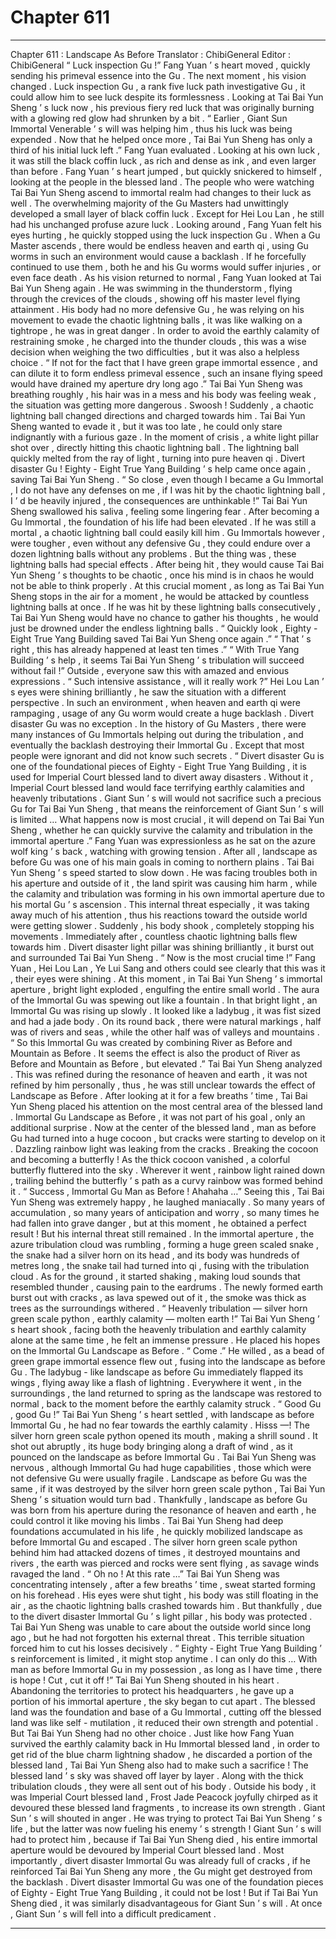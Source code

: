 
# Chapter 611


---

Chapter 611 : Landscape As Before
Translator :
ChibiGeneral
Editor :
ChibiGeneral
“ Luck inspection Gu !”
Fang Yuan ’ s heart moved , quickly sending his primeval essence into the Gu .
The next moment , his vision changed .
Luck inspection Gu , a rank five luck path investigative Gu , it could allow him to see luck despite its formlessness .
Looking at Tai Bai Yun Sheng ’ s luck now , his previous fiery red luck that was originally burning with a glowing red glow had shrunken by a bit .
“ Earlier , Giant Sun Immortal Venerable ’ s will was helping him , thus his luck was being expended . Now that he helped once more , Tai Bai Yun Sheng has only a third of his initial luck left .” Fang Yuan evaluated .
Looking at his own luck , it was still the black coffin luck , as rich and dense as ink , and even larger than before .
Fang Yuan ’ s heart jumped , but quickly snickered to himself , looking at the people in the blessed land .
The people who were watching Tai Bai Yun Sheng ascend to immortal realm had changes to their luck as well .
The overwhelming majority of the Gu Masters had unwittingly developed a small layer of black coffin luck .
Except for Hei Lou Lan , he still had his unchanged profuse azure luck .
Looking around , Fang Yuan felt his eyes hurting , he quickly stopped using the luck inspection Gu .
When a Gu Master ascends , there would be endless heaven and earth qi , using Gu worms in such an environment would cause a backlash .
If he forcefully continued to use them , both he and his Gu worms would suffer injuries , or even face death .
As his vision returned to normal , Fang Yuan looked at Tai Bai Yun Sheng again .
He was swimming in the thunderstorm , flying through the crevices of the clouds , showing off his master level flying attainment .
His body had no more defensive Gu , he was relying on his movement to evade the chaotic lightning balls , it was like walking on a tightrope , he was in great danger .
In order to avoid the earthly calamity of restraining smoke , he charged into the thunder clouds , this was a wise decision when weighing the two difficulties , but it was also a helpless choice .
“ If not for the fact that I have green grape immortal essence , and can dilute it to form endless primeval essence , such an insane flying speed would have drained my aperture dry long ago .” Tai Bai Yun Sheng was breathing roughly , his hair was in a mess and his body was feeling weak , the situation was getting more dangerous .
Swoosh !
Suddenly , a chaotic lightning ball changed directions and charged towards him .
Tai Bai Yun Sheng wanted to evade it , but it was too late , he could only stare indignantly with a furious gaze .
In the moment of crisis , a white light pillar shot over , directly hitting this chaotic lightning ball .
The lightning ball quickly melted from the ray of light , turning into pure heaven qi .
Divert disaster Gu !
Eighty - Eight True Yang Building ’ s help came once again , saving Tai Bai Yun Sheng .
“ So close , even though I became a Gu Immortal , I do not have any defenses on me , if I was hit by the chaotic lightning ball , I ’ d be heavily injured , the consequences are unthinkable !”
Tai Bai Yun Sheng swallowed his saliva , feeling some lingering fear .
After becoming a Gu Immortal , the foundation of his life had been elevated . If he was still a mortal , a chaotic lightning ball could easily kill him . Gu Immortals however , were tougher , even without any defensive Gu , they could endure over a dozen lightning balls without any problems .
But the thing was , these lightning balls had special effects .
After being hit , they would cause Tai Bai Yun Sheng ’ s thoughts to be chaotic , once his mind is in chaos he would not be able to think properly .
At this crucial moment , as long as Tai Bai Yun Sheng stops in the air for a moment , he would be attacked by countless lightning balls at once .
If he was hit by these lightning balls consecutively , Tai Bai Yun Sheng would have no chance to gather his thoughts , he would just be drowned under the endless lightning balls .
“ Quickly look , Eighty - Eight True Yang Building saved Tai Bai Yun Sheng once again .”
“ That ’ s right , this has already happened at least ten times .”
“ With True Yang Building ’ s help , it seems Tai Bai Yun Sheng ’ s tribulation will succeed without fail !”
Outside , everyone saw this with amazed and envious expressions .
“ Such intensive assistance , will it really work ?” Hei Lou Lan ’ s eyes were shining brilliantly , he saw the situation with a different perspective .
In such an environment , when heaven and earth qi were rampaging , usage of any Gu worm would create a huge backlash .
Divert disaster Gu was no exception .
In the history of Gu Masters , there were many instances of Gu Immortals helping out during the tribulation , and eventually the backlash destroying their Immortal Gu .
Except that most people were ignorant and did not know such secrets .
“ Divert disaster Gu is one of the foundational pieces of Eighty - Eight True Yang Building , it is used for Imperial Court blessed land to divert away disasters . Without it , Imperial Court blessed land would face terrifying earthly calamities and heavenly tributations . Giant Sun ’ s will would not sacrifice such a precious Gu for Tai Bai Yun Sheng , that means the reinforcement of Giant Sun ’ s will is limited … What happens now is most crucial , it will depend on Tai Bai Yun Sheng , whether he can quickly survive the calamity and tribulation in the immortal aperture .” Fang Yuan was expressionless as he sat on the azure wolf king ’ s back , watching with growing tension .
After all , landscape as before Gu was one of his main goals in coming to northern plains .
Tai Bai Yun Sheng ’ s speed started to slow down .
He was facing troubles both in his aperture and outside of it , the land spirit was causing him harm , while the calamity and tribulation was forming in his own immortal aperture due to his mortal Gu ’ s ascension .
This internal threat especially , it was taking away much of his attention , thus his reactions toward the outside world were getting slower .
Suddenly , his body shook , completely stopping his movements .
Immediately after , countless chaotic lightning balls flew towards him .
Divert disaster light pillar was shining brilliantly , it burst out and surrounded Tai Bai Yun Sheng .
“ Now is the most crucial time !” Fang Yuan , Hei Lou Lan , Ye Lui Sang and others could see clearly that this was it , their eyes were shining .
At this moment , in Tai Bai Yun Sheng ’ s immortal aperture , bright light exploded , engulfing the entire small world .
The aura of the Immortal Gu was spewing out like a fountain .
In that bright light , an Immortal Gu was rising up slowly .
It looked like a ladybug , it was fist sized and had a jade body . On its round back , there were natural markings , half was of rivers and seas , while the other half was of valleys and mountains .
“ So this Immortal Gu was created by combining River as Before and Mountain as Before . It seems the effect is also the product of River as Before and Mountain as Before , but elevated .” Tai Bai Yun Sheng analyzed .
This was refined during the resonance of heaven and earth , it was not refined by him personally , thus , he was still unclear towards the effect of Landscape as Before .
After looking at it for a few breaths ’ time , Tai Bai Yun Sheng placed his attention on the most central area of the blessed land .
Immortal Gu Landscape as Before , it was not part of his goal , only an additional surprise .
Now at the center of the blessed land , man as before Gu had turned into a huge cocoon , but cracks were starting to develop on it . Dazzling rainbow light was leaking from the cracks .
Breaking the cocoon and becoming a butterfly !
As the thick cocoon vanished , a colorful butterfly fluttered into the sky . Wherever it went , rainbow light rained down , trailing behind the butterfly ’ s path as a curvy rainbow was formed behind it .
“ Success , Immortal Gu Man as Before ! Ahahaha …” Seeing this , Tai Bai Yun Sheng was extremely happy , he laughed maniacally .
So many years of accumulation , so many years of anticipation and worry , so many times he had fallen into grave danger , but at this moment , he obtained a perfect result !
But his internal threat still remained .
In the immortal aperture , the azure tribulation cloud was rumbling , forming a huge green scaled snake , the snake had a silver horn on its head , and its body was hundreds of metres long , the snake tail had turned into qi , fusing with the tribulation cloud .
As for the ground , it started shaking , making loud sounds that resembled thunder , causing pain to the eardrums .
The newly formed earth burst out with cracks , as lava spewed out of it , the smoke was thick as trees as the surroundings withered .
“ Heavenly tribulation — silver horn green scale python , earthly calamity — molten earth !” Tai Bai Yun Sheng ’ s heart shook , facing both the heavenly tribulation and earthly calamity alone at the same time , he felt an immense pressure .
He placed his hopes on the Immortal Gu Landscape as Before .
“ Come .” He willed , as a bead of green grape immortal essence flew out , fusing into the landscape as before Gu .
The ladybug - like landscape as before Gu immediately flapped its wings , flying away like a flash of lightning .
Everywhere it went , in the surroundings , the land returned to spring as the landscape was restored to normal , back to the moment before the earthly calamity struck .
“ Good Gu , good Gu !” Tai Bai Yun Sheng ’ s heart settled , with landscape as before Immortal Gu , he had no fear towards the earthly calamity .
Hisss —!
The silver horn green scale python opened its mouth , making a shrill sound .
It shot out abruptly , its huge body bringing along a draft of wind , as it pounced on the landscape as before Immortal Gu .
Tai Bai Yun Sheng was nervous , although Immortal Gu had huge capabilities , those which were not defensive Gu were usually fragile . Landscape as before Gu was the same , if it was destroyed by the silver horn green scale python , Tai Bai Yun Sheng ’ s situation would turn bad .
Thankfully , landscape as before Gu was born from his aperture during the resonance of heaven and earth , he could control it like moving his limbs .
Tai Bai Yun Sheng had deep foundations accumulated in his life , he quickly mobilized landscape as before Immortal Gu and escaped . The silver horn green scale python behind him had attacked dozens of times , it destroyed mountains and rivers , the earth was pierced and rocks were sent flying , as savage winds ravaged the land .
“ Oh no ! At this rate …” Tai Bai Yun Sheng was concentrating intensely , after a few breaths ’ time , sweat started forming on his forehead .
His eyes were shut tight , his body was still floating in the air , as the chaotic lightning balls crashed towards him .
But thankfully , due to the divert disaster Immortal Gu ’ s light pillar , his body was protected .
Tai Bai Yun Sheng was unable to care about the outside world since long ago , but he had not forgotten his external threat .
This terrible situation forced him to cut his losses decisively .
“ Eighty - Eight True Yang Building ’ s reinforcement is limited , it might stop anytime . I can only do this … With man as before Immortal Gu in my possession , as long as I have time , there is hope ! Cut , cut it off !”
Tai Bai Yun Sheng shouted in his heart .
Abandoning the territories to protect his headquarters , he gave up a portion of his immortal aperture , the sky began to cut apart .
The blessed land was the foundation and base of a Gu Immortal , cutting off the blessed land was like self - mutilation , it reduced their own strength and potential .
But Tai Bai Yun Sheng had no other choice .
Just like how Fang Yuan survived the earthly calamity back in Hu Immortal blessed land , in order to get rid of the blue charm lightning shadow , he discarded a portion of the blessed land , Tai Bai Yun Sheng also had to make such a sacrifice !
The blessed land ’ s sky was shaved off layer by layer .
Along with the thick tribulation clouds , they were all sent out of his body .
Outside his body , it was Imperial Court blessed land , Frost Jade Peacock joyfully chirped as it devoured these blessed land fragments , to increase its own strength .
Giant Sun ’ s will shouted in anger .
He was trying to protect Tai Bai Yun Sheng ’ s life , but the latter was now fueling his enemy ’ s strength !
Giant Sun ’ s will had to protect him , because if Tai Bai Yun Sheng died , his entire immortal aperture would be devoured by Imperial Court blessed land .
Most importantly , divert disaster Immortal Gu was already full of cracks , if he reinforced Tai Bai Yun Sheng any more , the Gu might get destroyed from the backlash .
Divert disaster Immortal Gu was one of the foundation pieces of Eighty - Eight True Yang Building , it could not be lost !
But if Tai Bai Yun Sheng died , it was similarly disadvantageous for Giant Sun ’ s will .
At once , Giant Sun ’ s will fell into a difficult predicament .

---

